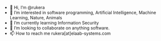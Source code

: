 - 👋 Hi, I’m @rukera
- 👀 I’m interested in software programming, Artificial Intelligence, Machine Learning, Nature, Animals
- 🌱 I’m currently learning Information Security
- 💞️ I’m looking to collaborate on anything software.
- 📫 How to reach me rukera[at]elaab-systems.com

<!---
rukera/rukera is a ✨ special ✨ repository because its `README.md` (this file) appears on your GitHub profile.
You can click the Preview link to take a look at your changes.
--->
